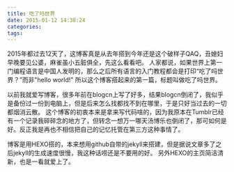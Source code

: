 ```yaml
---
title: 吃了吗世界
date: 2015-01-12 14:38:24
categories: 
tags: 
---
```

2015年都过去12天了，这博客真是从去年搭到今年还是这个破样子QAQ，丑媳妇早晚要见公婆，麻雀虽小五脏俱全，先这么看看吧。
人家都说，如果世界上第一门编程语言是中国人发明的，那么之后所有语言的入门教程都会是打印“吃了吗世界？”而非"hello world!"
所以这个博客搭起来的第一篇，标题叫做吃了吗世界。

以前我就爱写博客，很多年前在blogcn上写了好多，结果blogcn倒闭了，我似乎是备份过一份到电脑上，但是后来怎么找都找不到在哪里，于是只好当过去的一切都烟消云散。
这个博客的初衷本来是拿来写代码啥的，因为我原本在Tumblr已经有一个记录我碎碎念的地方了，但转念一想万一哪天汤博乐也倒闭了，那可如何是好。反正我是再也不相信把自己的记忆托管在第三方这种事情了。

博客是用HEXO搭的，本来想用github自带的jekyll来搭建，但是据说文章多了之后jekyll的生成速度很慢，我这种话唠还是不要用的好。
另外HEXO的主页简洁清新，也是一看就爱上了。